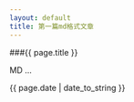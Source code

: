 ```yaml
---
layout: default
title: 第一篇md格式文章
---
```


###{{ page.title }}

MD ...

{{ page.date | date_to_string }}